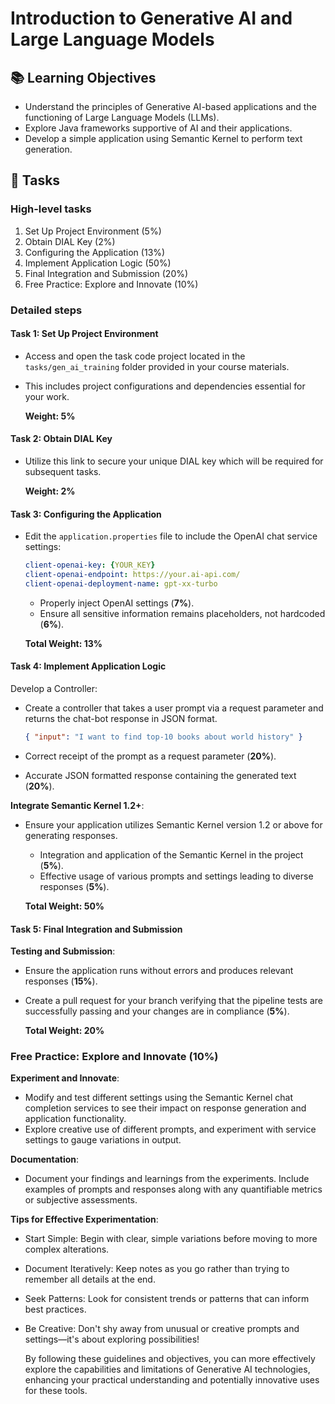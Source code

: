 # Introduction to Generative AI and Large Language Models

## 📚 Learning Objectives
- Understand the principles of Generative AI-based applications and the functioning of Large Language Models (LLMs).
- Explore Java frameworks supportive of AI and their applications.
- Develop a simple application using Semantic Kernel to perform text generation.

## 📑 Tasks

### High-level tasks
1. Set Up Project Environment (5%)
2. Obtain DIAL Key (2%)
3. Configuring the Application (13%)
4. Implement Application Logic (50%)
5. Final Integration and Submission (20%)
6. Free Practice: Explore and Innovate (10%)

### Detailed steps

#### Task 1: Set Up Project Environment
- Access and open the task code project located in the `tasks/gen_ai_training` folder provided in your course materials.
- This includes project configurations and dependencies essential for your work.

  **Weight: 5%**

#### Task 2: Obtain DIAL Key
- Utilize this link to secure your unique DIAL key which will be required for subsequent tasks.

  **Weight: 2%**

#### Task 3: Configuring the Application
- Edit the `application.properties` file to include the OpenAI chat service settings:

  ```yaml
  client-openai-key: {YOUR_KEY}
  client-openai-endpoint: https://your.ai-api.com/
  client-openai-deployment-name: gpt-xx-turbo
  ```

    - Properly inject OpenAI settings (**7%**).
    - Ensure all sensitive information remains placeholders, not hardcoded (**6%**).

  **Total Weight: 13%**

#### Task 4: Implement Application Logic
Develop a Controller:
- Create a controller that takes a user prompt via a request parameter and returns the chat-bot response in JSON format.

  ```json
  { "input": "I want to find top-10 books about world history" }
  ```

- Correct receipt of the prompt as a request parameter (**20%**).
- Accurate JSON formatted response containing the generated text (**20%**).

**Integrate Semantic Kernel 1.2+**:
- Ensure your application utilizes Semantic Kernel version 1.2 or above for generating responses.
    - Integration and application of the Semantic Kernel in the project (**5%**).
    - Effective usage of various prompts and settings leading to diverse responses (**5%**).

  **Total Weight: 50%**

#### Task 5: Final Integration and Submission
**Testing and Submission**:
- Ensure the application runs without errors and produces relevant responses (**15%**).
- Create a pull request for your branch verifying that the pipeline tests are successfully passing and your changes are in compliance (**5%**).

  **Total Weight: 20%**

### Free Practice: Explore and Innovate (**10%**)
**Experiment and Innovate**:
- Modify and test different settings using the Semantic Kernel chat completion services to see their impact on response generation and application functionality.
- Explore creative use of different prompts, and experiment with service settings to gauge variations in output.

**Documentation**:
- Document your findings and learnings from the experiments. Include examples of prompts and responses along with any quantifiable metrics or subjective assessments.

**Tips for Effective Experimentation**:
- Start Simple: Begin with clear, simple variations before moving to more complex alterations.
- Document Iteratively: Keep notes as you go rather than trying to remember all details at the end.
- Seek Patterns: Look for consistent trends or patterns that can inform best practices.
- Be Creative: Don't shy away from unusual or creative prompts and settings—it's about exploring possibilities!

  By following these guidelines and objectives, you can more effectively explore the capabilities and limitations of Generative AI technologies, enhancing your practical understanding and potentially innovative uses for these tools.
